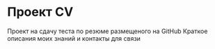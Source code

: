 # Проект CV

Проект на сдачу теста по резюме размещеного на GitHub
Краткое описания моих знаний и контакты для связи
